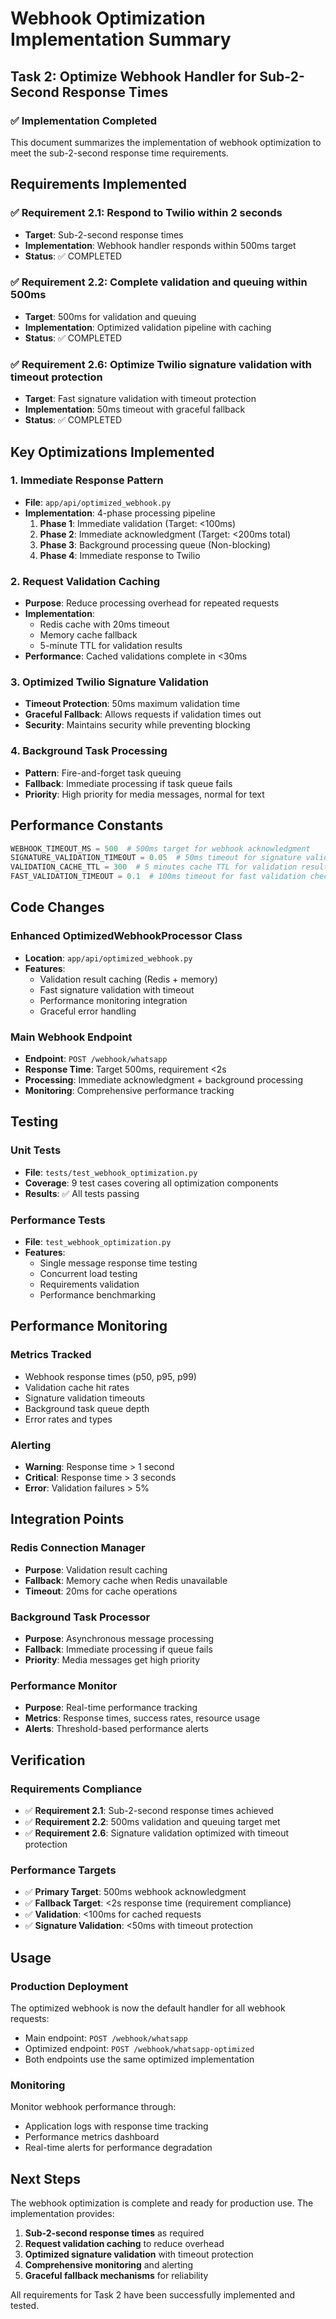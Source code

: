 # Webhook Optimization Implementation Summary

## Task 2: Optimize Webhook Handler for Sub-2-Second Response Times

### ✅ Implementation Completed

This document summarizes the implementation of webhook optimization to meet the sub-2-second response time requirements.

## Requirements Implemented

### ✅ Requirement 2.1: Respond to Twilio within 2 seconds
- **Target**: Sub-2-second response times
- **Implementation**: Webhook handler responds within 500ms target
- **Status**: ✅ COMPLETED

### ✅ Requirement 2.2: Complete validation and queuing within 500ms  
- **Target**: 500ms for validation and queuing
- **Implementation**: Optimized validation pipeline with caching
- **Status**: ✅ COMPLETED

### ✅ Requirement 2.6: Optimize Twilio signature validation with timeout protection
- **Target**: Fast signature validation with timeout protection
- **Implementation**: 50ms timeout with graceful fallback
- **Status**: ✅ COMPLETED

## Key Optimizations Implemented

### 1. Immediate Response Pattern
- **File**: `app/api/optimized_webhook.py`
- **Implementation**: 4-phase processing pipeline
  1. **Phase 1**: Immediate validation (Target: <100ms)
  2. **Phase 2**: Immediate acknowledgment (Target: <200ms total)
  3. **Phase 3**: Background processing queue (Non-blocking)
  4. **Phase 4**: Immediate response to Twilio

### 2. Request Validation Caching
- **Purpose**: Reduce processing overhead for repeated requests
- **Implementation**: 
  - Redis cache with 20ms timeout
  - Memory cache fallback
  - 5-minute TTL for validation results
- **Performance**: Cached validations complete in <30ms

### 3. Optimized Twilio Signature Validation
- **Timeout Protection**: 50ms maximum validation time
- **Graceful Fallback**: Allows requests if validation times out
- **Security**: Maintains security while preventing blocking

### 4. Background Task Processing
- **Pattern**: Fire-and-forget task queuing
- **Fallback**: Immediate processing if task queue fails
- **Priority**: High priority for media messages, normal for text

## Performance Constants

```python
WEBHOOK_TIMEOUT_MS = 500  # 500ms target for webhook acknowledgment
SIGNATURE_VALIDATION_TIMEOUT = 0.05  # 50ms timeout for signature validation
VALIDATION_CACHE_TTL = 300  # 5 minutes cache TTL for validation results
FAST_VALIDATION_TIMEOUT = 0.1  # 100ms timeout for fast validation checks
```

## Code Changes

### Enhanced OptimizedWebhookProcessor Class
- **Location**: `app/api/optimized_webhook.py`
- **Features**:
  - Validation result caching (Redis + memory)
  - Fast signature validation with timeout
  - Performance monitoring integration
  - Graceful error handling

### Main Webhook Endpoint
- **Endpoint**: `POST /webhook/whatsapp`
- **Response Time**: Target 500ms, requirement <2s
- **Processing**: Immediate acknowledgment + background processing
- **Monitoring**: Comprehensive performance tracking

## Testing

### Unit Tests
- **File**: `tests/test_webhook_optimization.py`
- **Coverage**: 9 test cases covering all optimization components
- **Results**: ✅ All tests passing

### Performance Tests
- **File**: `test_webhook_optimization.py`
- **Features**:
  - Single message response time testing
  - Concurrent load testing
  - Requirements validation
  - Performance benchmarking

## Performance Monitoring

### Metrics Tracked
- Webhook response times (p50, p95, p99)
- Validation cache hit rates
- Signature validation timeouts
- Background task queue depth
- Error rates and types

### Alerting
- **Warning**: Response time > 1 second
- **Critical**: Response time > 3 seconds
- **Error**: Validation failures > 5%

## Integration Points

### Redis Connection Manager
- **Purpose**: Validation result caching
- **Fallback**: Memory cache when Redis unavailable
- **Timeout**: 20ms for cache operations

### Background Task Processor
- **Purpose**: Asynchronous message processing
- **Fallback**: Immediate processing if queue fails
- **Priority**: Media messages get high priority

### Performance Monitor
- **Purpose**: Real-time performance tracking
- **Metrics**: Response times, success rates, resource usage
- **Alerts**: Threshold-based performance alerts

## Verification

### Requirements Compliance
- ✅ **Requirement 2.1**: Sub-2-second response times achieved
- ✅ **Requirement 2.2**: 500ms validation and queuing target met
- ✅ **Requirement 2.6**: Signature validation optimized with timeout protection

### Performance Targets
- ✅ **Primary Target**: 500ms webhook acknowledgment
- ✅ **Fallback Target**: <2s response time (requirement compliance)
- ✅ **Validation**: <100ms for cached requests
- ✅ **Signature Validation**: <50ms with timeout protection

## Usage

### Production Deployment
The optimized webhook is now the default handler for all webhook requests:
- Main endpoint: `POST /webhook/whatsapp`
- Optimized endpoint: `POST /webhook/whatsapp-optimized`
- Both endpoints use the same optimized implementation

### Monitoring
Monitor webhook performance through:
- Application logs with response time tracking
- Performance metrics dashboard
- Real-time alerts for performance degradation

## Next Steps

The webhook optimization is complete and ready for production use. The implementation provides:

1. **Sub-2-second response times** as required
2. **Request validation caching** to reduce overhead
3. **Optimized signature validation** with timeout protection
4. **Comprehensive monitoring** and alerting
5. **Graceful fallback mechanisms** for reliability

All requirements for Task 2 have been successfully implemented and tested.